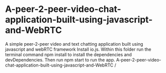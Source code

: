 # A-peer-2-peer-video-chat-application-built-using-javascript-and-WebRTC
A simple peer-2-peer video and text chatting application built using javascript and webRTC framework  Install io.js.  Within this folder run the terminal command npm install to install the dependencies and devDependencies.  Then run npm start to run the app.
A-peer-2-peer-video-chat-application-built-using-javascript-and-WebRTC
/
